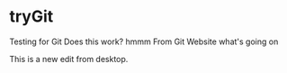 # tryGit
Testing for Git Does this work?
hmmm
From Git Website
what's going on

This is a new edit from desktop.